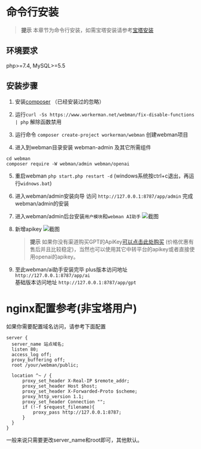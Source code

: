 # 命令行安装

> **提示**
> 本章节为命令行安装，如需宝塔安装请参考[宝塔安装](bt.md)

## 环境要求
php>=7.4, MySQL>=5.5

## 安装步骤

1. 安装[composer](https://getcomposer.org/download/) （已经安装过的忽略）

2. 运行`curl -Ss https://www.workerman.net/webman/fix-disable-functions | php` 解除函数禁用

3. 运行命令 `composer create-project workerman/webman` 创建webman项目

4. 进入到webman目录安装 webman-admin 及其它所需组件

```
cd webman
composer require -W webman/admin webman/openai
```

5. 重启webman
   `php start.php restart -d` (windows系统按ctrl+c退出，再运行`widnows.bat`)

6. 进入webman/admin安装向导
   访问 `http://127.0.0.1:8787/app/admin` 完成webman/admin的安装

7. 进入webman/admin后台安装`用户模块`和`webman AI助手`
   ![截图](https://www.workerman.net/upload/img/20230823/2364e56e9f955f.png)

8. 新增apikey
   ![截图](https://www.workerman.net/upload/img/20240318/1865f7a85153b3.png)

   > **提示**
   > 如果你没有渠道购买GPT的ApiKey[可以点击此处购买](https://api.v3.cm/register?aff=oLWl) (价格优惠有售后并且比较稳定)，当然也可以使用其它中转平台的apikey或者直接使用openai的apikey。

9. 至此webman/ai助手安装完毕
   plus版本访问地址 `http://127.0.0.1:8787/app/ai`  
   基础版本访问地址 `http://127.0.0.1:8787/app/gpt`  


# nginx配置参考(非宝塔用户)

如果你需要配置域名访问，请参考下面配置

```
server {
  server_name 站点域名;
  listen 80;
  access_log off;
  proxy_buffering off;
  root /your/webman/public;

  location ^~ / {
      proxy_set_header X-Real-IP $remote_addr;
      proxy_set_header Host $host;
      proxy_set_header X-Forwarded-Proto $scheme;
      proxy_http_version 1.1;
      proxy_set_header Connection "";
      if (!-f $request_filename){
          proxy_pass http://127.0.0.1:8787;
      }
  }
}
```
一般来说只需要更改server_name和root即可，其他默认。

